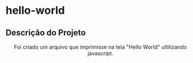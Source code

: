 # hello-world

## Descrição do Projeto
<p align="center">Foi criado um arquivo que imprimisse na tela "Hello World" ultilizando javascript.</p>
